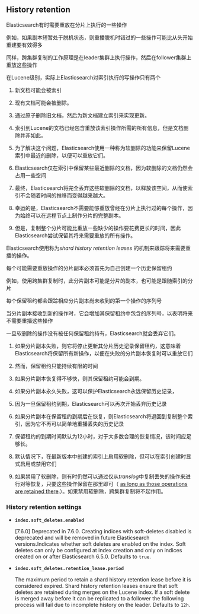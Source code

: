 ## History retention



Elasticsearch有时需要重放在分片上执行的一些操作

例如，如果副本短暂处于脱机状态，则重播脱机时错过的一些操作可能比从头开始重建要有效得多

同样，跨集群复制的工作原理是在leader集群上执行操作，然后在follower集群上重放这些操作

在Lucene级别，实际上Elasticsearch对索引执行的写操作只有两个

1. 新文档可能会被索引
2. 现有文档可能会被删除。
3. 通过原子删除旧文档，然后为新文档建立索引来实现更新。



1. 索引到Lucene的文档已经包含重放该索引操作所需的所有信息，但是文档删除并非如此。

2. 为了解决这个问题，Elasticsearch使用一种称为软删除的功能来保留Lucene索引中最近的删除，以便可以重放它们。
3. Elasticsearch仅在索引中保留某些最近删除的文档，因为软删除的文档仍然会占用一些空间
4. 最终，Elasticsearch将完全丢弃这些软删除的文档，以释放该空间，从而使索引不会随着时间的推移而变得越来越大。
5. 幸运的是，Elasticsearch不需要能够重放曾经在分片上执行过的每个操作，因为始终可以在远程节点上制作分片的完整副本。
6. 但是，复制整个分片可能比重放一些缺少的操作要花费更长的时间，因此Elasticsearch尝试保留其将来需要重放的所有操作。



Elasticsearch使用称为*shard history retention leases* 的机制来跟踪将来需要重播的操作。

每个可能需要重放操作的分片副本必须首先为自己创建一个历史保留租约

例如，使用跨集群复制时，此分片副本可能是分片的副本，也可能是跟随索引的分片

每个保留租约都会跟踪相应分片副本尚未收到的第一个操作的序列号

当分片副本接收到新的操作时，它会增加其保留租约中包含的序列号，以表明将来不需要重播这些操作

一旦软删除的操作没有被任何保留租约持有，Elasticsearch就会丢弃它们。



1. 如果分片副本失败，则它将停止更新其分片历史记录保留租约，这意味着Elasticsearch将保留所有新操作，以便在失败的分片副本恢复时可以重放它们

2. 然而，保留租约只能持续有限的时间
3. 如果分片副本恢复得不够快，则其保留租约可能会到期。
4. 如果分片副本永久失败，这可以保护Elasticsearch永远保留历史记录，
5. 因为一旦保留租约到期，Elasticsearch可以再次开始丢弃历史记录
6. 如果分片副本在保留租约到期后在恢复，则Elasticsearch将退回到复制整个索引，因为它不再可以简单地重播丢失的历史记录
7. 保留租约的到期时间默认为12小时，对于大多数合理的恢复情况，该时间应足够长。
8. 默认情况下，在最新版本中创建的索引上启用软删除，但可以在索引创建时显式启用或禁用它们
9. 如果禁用了软删除，则有时仍然可以通过仅从*translog*中复制丢失的操作来进行对等恢复，只要这些操作保留在那里即可（ [as long as those operations are retained there](https://www.elastic.co/guide/en/elasticsearch/reference/7.13/index-modules-translog.html#index-modules-translog-retention).）。如果禁用软删除，跨集群复制将不起作用。

### History retention settings

- **`index.soft_deletes.enabled`**

  [7.6.0] Deprecated in 7.6.0. Creating indices with soft-deletes disabled is deprecated and will be removed in future Elasticsearch versions.Indicates whether soft deletes are enabled on the index. Soft deletes can only be configured at index creation and only on indices created on or after Elasticsearch 6.5.0. Defaults to `true`.

- **`index.soft_deletes.retention_lease.period`**

  The maximum period to retain a shard history retention lease before it is considered expired. Shard history retention leases ensure that soft deletes are retained during merges on the Lucene index. If a soft delete is merged away before it can be replicated to a follower the following process will fail due to incomplete history on the leader. Defaults to `12h`.